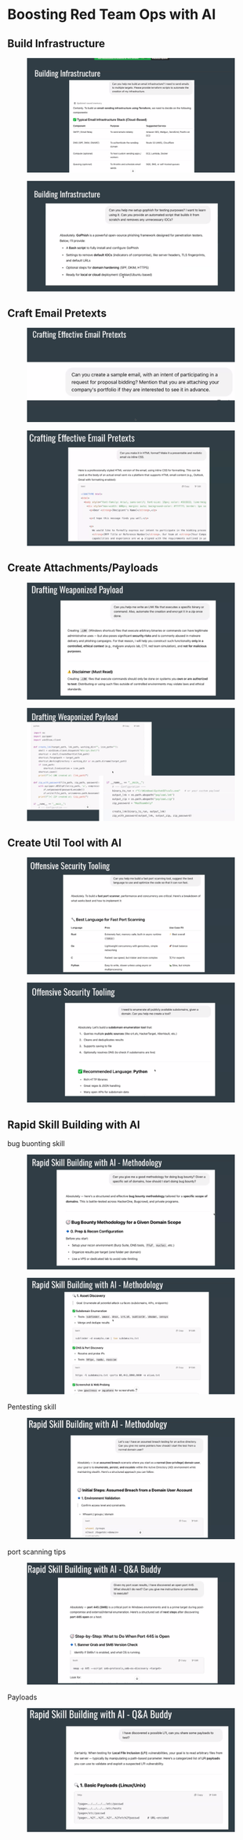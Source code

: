 # Boosting Red Team Ops with AI



## Build Infrastructure

<figure><img src=".gitbook/assets/image (30).png" alt=""><figcaption></figcaption></figure>

<figure><img src=".gitbook/assets/image (31).png" alt=""><figcaption></figcaption></figure>





## Craft Email Pretexts

<figure><img src=".gitbook/assets/image (32).png" alt=""><figcaption></figcaption></figure>

<figure><img src=".gitbook/assets/image (33).png" alt=""><figcaption></figcaption></figure>

## Create Attachments/Payloads

<figure><img src=".gitbook/assets/image (34).png" alt=""><figcaption></figcaption></figure>

<figure><img src=".gitbook/assets/image (35).png" alt=""><figcaption></figcaption></figure>

## Create Util Tool with AI

<figure><img src=".gitbook/assets/image (36).png" alt=""><figcaption></figcaption></figure>

<figure><img src=".gitbook/assets/image (37).png" alt=""><figcaption></figcaption></figure>



## Rapid Skill Building with AI

bug buonting skill

<figure><img src=".gitbook/assets/image (38).png" alt=""><figcaption></figcaption></figure>

<figure><img src=".gitbook/assets/image (39).png" alt=""><figcaption></figcaption></figure>



Pentesting skill

<figure><img src=".gitbook/assets/image (40).png" alt=""><figcaption></figcaption></figure>



port scanning tips&#x20;

<figure><img src=".gitbook/assets/image (41).png" alt=""><figcaption></figcaption></figure>



Payloads

<figure><img src=".gitbook/assets/image (42).png" alt=""><figcaption></figcaption></figure>



